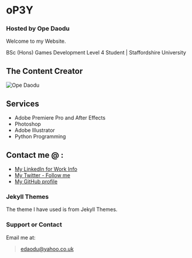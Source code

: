 # oP3Y 
### Hosted by Ope Daodu

Welcome to my Website.

BSc (Hons) Games Development Level 4 Student | Staffordshire University

## The Content Creator
![Ope Daodu](https://media.licdn.com/dms/image/C5603AQGPu1A86lvDBg/profile-displayphoto-shrink_200_200/0?e=1582156800&v=beta&t=SH2VEZzZmcEfr6ztBCT48cPZABUvKd-o0vAvpAotZNc)

## Services
- Adobe Premiere Pro and After Effects
- Photoshop
- Adobe Illustrator
- Python Programming

## Contact me @ :
* [My LinkedIn for Work Info](https://www.linkedin.com/in/ope-daodu123/)
* [My Twitter - Follow me](https://twitter.com/ItsOp3y)
* [My GitHub profile](https://github.com/OP3-Daodu)


### Jekyll Themes

The theme I have used is from Jekyll Themes.

### Support or Contact
Email me at: 
> edaodu@yahoo.co.uk
